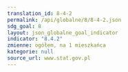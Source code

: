 ```yaml
---
translation_id: 8-4-2
permalink: /api/globalne/8/8-4-2.json
sdg_goal: 8
layout: json_globalne_goal_indicator
indicator: "8.4.2"
zmienne: ogółem, na 1 mieszkańca
kategorie: null
source_url: www.stat.gov.pl
---
```

